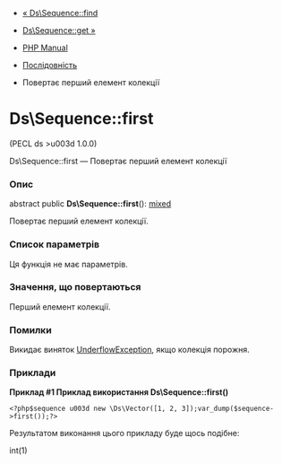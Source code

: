 - [« Ds\Sequence::find](ds-sequence.find.md)
- [Ds\Sequence::get »](ds-sequence.get.md)

- [PHP Manual](index.md)
- [Послідовність](class.ds-sequence.md)
- Повертає перший елемент колекції

# Ds\Sequence::first

(PECL ds \>u003d 1.0.0)

Ds\Sequence::first — Повертає перший елемент колекції

### Опис

abstract public **Ds\Sequence::first**():
[mixed](language.types.declarations.md#language.types.declarations.mixed)

Повертає перший елемент колекції.

### Список параметрів

Ця функція не має параметрів.

### Значення, що повертаються

Перший елемент колекції.

### Помилки

Викидає виняток
[UnderflowException](class.underflowexception.md), якщо колекція
порожня.

### Приклади

**Приклад #1 Приклад використання **Ds\Sequence::first()****

` <?php$sequence u003d new \Ds\Vector([1, 2, 3]);var_dump($sequence->first());?> `

Результатом виконання цього прикладу буде щось подібне:

int(1)
